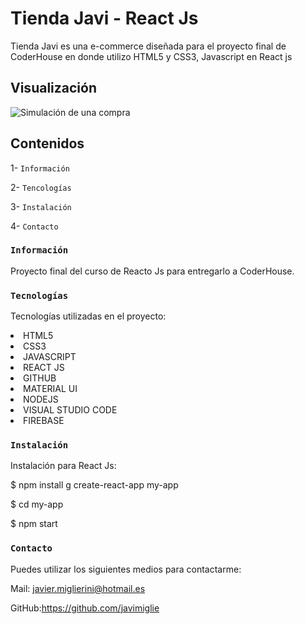 # Tienda Javi - React Js

Tienda Javi es una e-commerce diseñada para el proyecto final de CoderHouse en donde utilizo HTML5 y CSS3, Javascript en React js

## Visualización


![](/public/Demostración.gif "Simulación de una compra")

## Contenidos

1- `Información`

2- `Tencologías`

3- `Instalación`

4- `Contacto`

### `Información`

Proyecto final del curso de Reacto Js para entregarlo a CoderHouse.

### `Tecnologías`

Tecnologías utilizadas en el proyecto:

<li>HTML5</li>

<li>CSS3</li>

<li>JAVASCRIPT</li>

<li>REACT JS</li>

<li>GITHUB</li>

<li>MATERIAL UI</li>

<li>NODEJS</li>

<li>VISUAL STUDIO CODE</li>

<li>FIREBASE</li>


### `Instalación`

Instalación para React Js:

$ npm install g create-react-app my-app

$ cd my-app

$ npm start

### `Contacto`

Puedes utilizar los siguientes medios para contactarme:

Mail: javier.miglierini@hotmail.es

GitHub:https://github.com/javimiglie
